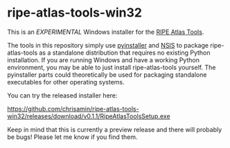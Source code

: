 # ripe-atlas-tools-win32
This is an *EXPERIMENTAL* Windows installer for the [RIPE Atlas Tools](https://github.com/RIPE-NCC/ripe-atlas-tools).

The tools in this repository simply use [pyinstaller](http://www.pyinstaller.org/) and [NSIS](http://nsis.sourceforge.net/Main_Page) to package ripe-atlas-tools as a standalone distribution that requires no existing Python installation. If you are running Windows and have a working Python environment, you may be able to just install ripe-atlas-tools yourself. The pyinstaller parts could theoretically be used for packaging standalone executables for other operating systems.

You can try the released installer here:

https://github.com/chrisamin/ripe-atlas-tools-win32/releases/download/v0.1.1/RipeAtlasToolsSetup.exe

Keep in mind that this is currently a preview release and there will probably be bugs! Please let me know if you find them.
